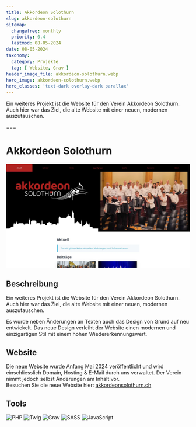 ```yaml
---
title: Akkordeon Solothurn
slug: akkordeon-solothurn
sitemap:
  changefreq: monthly
  priority: 0.4
  lastmod: 08-05-2024
date: 08-05-2024
taxonomy:
  category: Projekte
  tag: [ Website, Grav ]
header_image_file: akkordeon-solothurn.webp
hero_image: akkordeon-solothurn.webp
hero_classes: 'text-dark overlay-dark parallax'
---
```


Ein weiteres Projekt ist die Website für den Verein Akkordeon Solothurn. Auch hier war das Ziel, die alte Website mit einer neuen, modernen auszutauschen.

===

# Akkordeon Solothurn

![Akkordeon Solothurn](akkordeon-solothurn.webp?lightbox&resize=600)

## Beschreibung

Ein weiteres Projekt ist die Website für den Verein Akkordeon Solothurn. Auch hier war das Ziel, die alte Website mit einer neuen, modernen auszutauschen.

Es wurde neben Änderungen an Texten auch das Design von Grund auf neu entwickelt. Das neue Design verleiht der Website einen modernen und einzigartigen Stil mit einem hohen Wiedererkennungswert.

## Website
Die neue Website wurde Anfang Mai 2024 veröffentlicht und wird einschliesslich Domain, Hosting & E-Mail durch uns verwaltet. Der Verein nimmt jedoch selbst Änderungen am Inhalt vor.  
Besuchen Sie die neue Website hier: [akkordeonsolothurn.ch](https://akkordeonsolothurn.ch)

## Tools
![PHP](https://img.shields.io/badge/PHP-black?style=for-the-badge&amp;logo=PHP)
![Twig](https://img.shields.io/badge/Twig-black?style=for-the-badge&amp;logo=Twig)
![Grav](https://img.shields.io/badge/Grav-black?style=for-the-badge&amp;logo=Grav)
![SASS](https://img.shields.io/badge/SASS-black?style=for-the-badge&amp;logo=SASS)
![JavaScript](https://img.shields.io/badge/JavaScript-black?style=for-the-badge&amp;logo=JavaScript)

